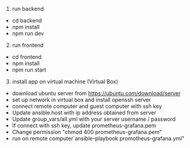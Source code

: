 1. run backend
  - cd backend
  - npm install
  - npm run dev
  
2. run frontend
  - cd frontend
  - npm install
  - npm run start
  
3. install app on virtual machine (Virtual Box)
  - download ubuntu server from https://ubuntu.com/download/server
  - set up network in virtual box and install openssh server
  - connect remote computer and guest computer with ssh key
  - Update ansible.host with ip address obtained from server
  - Update group_vars/all.yml with your server username / password
  - If connect with ssh key, update prometheus-grafana.pem
  - Change permission "chmod 400 prometheus-grafana.pem"
  - run on remote computer`ansible-playbook promotheus-grafana.yml"
  
